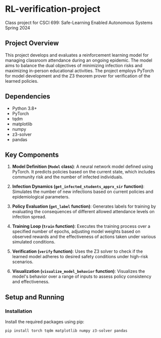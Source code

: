 # RL-verification-project
Class project for CSCI 699: Safe-Learning Enabled Autonomous Systems Spring 2024

## Project Overview

This project develops and evaluates a reinforcement learning model for managing classroom attendance during an ongoing epidemic. The model aims to balance the dual objectives of minimizing infection risks and maximizing in-person educational activities. The project employs PyTorch for model development and the Z3 theorem prover for verification of the learned policies.

## Dependencies

- Python 3.8+
- PyTorch
- tqdm
- matplotlib
- numpy
- z3-solver
- pandas

## Key Components

1. **Model Definition (`Model` class)**: A neural network model defined using PyTorch. It predicts policies based on the current state, which includes community risk and the number of infected individuals.

2. **Infection Dynamics (`get_infected_students_apprx_sir` function)**: Simulates the number of new infections based on current policies and epidemiological parameters.

3. **Policy Evaluation (`get_label` function)**: Generates labels for training by evaluating the consequences of different allowed attendance levels on infection spread.

4. **Training Loop (`train` function)**: Executes the training process over a specified number of epochs, adjusting model weights based on observed rewards and the effectiveness of actions taken under various simulated conditions.

5. **Verification (`verify` function)**: Uses the Z3 solver to check if the learned model adheres to desired safety conditions under high-risk scenarios.

6. **Visualization (`visualize_model_behavior` function)**: Visualizes the model's behavior over a range of inputs to assess policy consistency and effectiveness.

## Setup and Running

### Installation

Install the required packages using pip:

```bash
pip install torch tqdm matplotlib numpy z3-solver pandas
